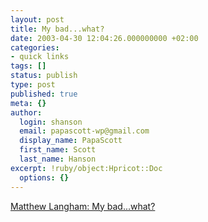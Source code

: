 ```yaml
---
layout: post
title: My bad...what?
date: 2003-04-30 12:04:26.000000000 +02:00
categories:
- quick links
tags: []
status: publish
type: post
published: true
meta: {}
author:
  login: shanson
  email: papascott-wp@gmail.com
  display_name: PapaScott
  first_name: Scott
  last_name: Hanson
excerpt: !ruby/object:Hpricot::Doc
  options: {}
---
```

<p><a title="My bad, you bad, we all bad!" href="http://radio.weblogs.com/0103021/2003/04/30.html#a1001">Matthew Langham: My bad...what?</a></p>
